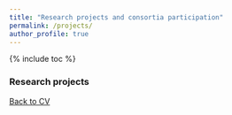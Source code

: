 ```yaml
---
title: "Research projects and consortia participation"
permalink: /projects/
author_profile: true
---
```


{% include toc %}

### Research projects

[Back to CV](https://albruzos.github.io/cv/)
